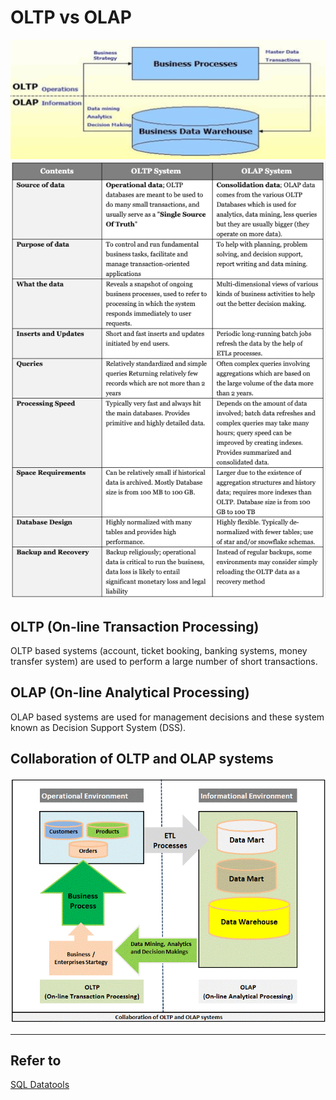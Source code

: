 # OLTP vs OLAP
![oltp_vs_olap](img/oltpvsolap.gif)
![differences_oltp_and_olap](img/differences_oltp_and_olap.png)


## OLTP (On-line Transaction Processing)
OLTP based systems (account, ticket booking, banking systems, money transfer system) are used to perform a large number of short transactions.

## OLAP (On-line Analytical Processing)
OLAP based systems are used for management decisions and these system known as Decision Support System (DSS).

## Collaboration of OLTP and OLAP systems
![collaboration_of_oltp_and_olap](img/collaboration_of_oltp_and_olap.gif)

---
## Refer to
[SQL Datatools](http://www.sql-datatools.com/2015/08/dw-oltp-vs-olap.html)
